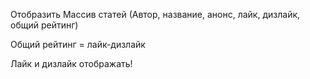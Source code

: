 Отобразить Массив статей (Автор, название, анонс, лайк, дизлайк, общий рейтинг)

Общий рейтинг = лайк-дизлайк

Лайк и дизлайк отображать!